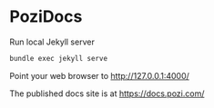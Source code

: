 # PoziDocs

Run local Jekyll server

```bash
bundle exec jekyll serve
```

Point your web browser to http://127.0.0.1:4000/

The published docs site is at https://docs.pozi.com/
